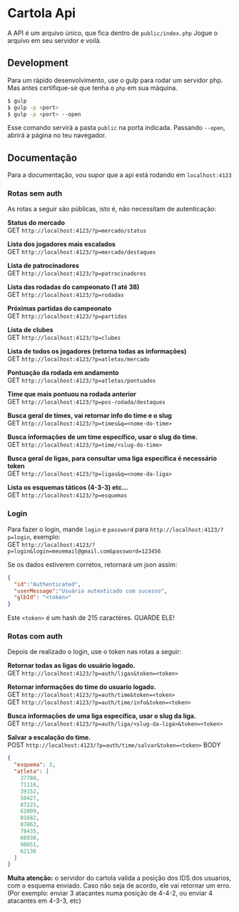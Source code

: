 # Cartola Api

A API é um arquivo único, que fica dentro de `public/index.php`
Jogue o arquivo em seu servidor e voilà.

## Development

Para um rápido desenvolvimento, use o gulp para rodar um servidor php. Mas antes certifique-se que tenha o `php` em sua máquina.

```sh
$ gulp
$ gulp -p <port>
$ gulp -p <port> --open
```

Esse comando servirá a pasta `public` na porta indicada. Passando `--open`, abrirá a página no teu navegador.

## Documentação

Para a documentação, vou supor que a api está rodando em `localhost:4123`

### Rotas sem auth
As rotas a seguir são públicas, isto é, não necessitam de autenticação:

**Status do mercado**  
GET `http://localhost:4123/?p=mercado/status`

**Lista dos jogadores mais escalados**  
GET `http://localhost:4123/?p=mercado/destaques`

**Lista de patrocinadores**  
GET `http://localhost:4123/?p=patrocinadores`

**Lista das rodadas do campeonato (1 até 38)**  
GET `http://localhost:4123/?p=rodadas`

**Próximas partidas do campeonato**  
GET `http://localhost:4123/?p=partidas`

**Lista de clubes**  
GET `http://localhost:4123/?p=clubes`

**Lista de todos os jogadores (retorna todas as informações)**  
GET `http://localhost:4123/?p=atletas/mercado`

**Pontuação da rodada em andamento**  
GET `http://localhost:4123/?p=atletas/pontuados`

**Time que mais pontuou na rodada anterior**  
GET `http://localhost:4123/?p=pos-rodada/destaques`

**Busca geral de times, vai retornar info do time e o slug**  
GET `http://localhost:4123/?p=times&q=<nome-do-time>`

**Busca informações de um time específico, usar o slug do time.**  
GET `http://localhost:4123/?p=time/<slug-do-time>`

**Busca geral de ligas, para consultar uma liga específica é necessário token**  
GET `http://localhost:4123/?p=ligas&q=<nome-da-liga>`

**Lista os esquemas táticos (4-3-3) etc...**  
GET `http://localhost:4123/?p=esquemas`

### Login
Para fazer o login, mande `login` e `password` para `http://localhost:4123/?p=login`, exemplo:  
GET `http://localhost:4123/?p=login&login=meuemail@gmail.com&password=123456`

Se os dados estiverem corretos, retornará um json assim:
```json
{
  "id":"Authenticated",
  "userMessage":"Usuário autenticado com sucesso",
  "glbId": "<token>"
}
```
Este `<token>` é um hash de 215 caractéres. GUARDE ELE!

### Rotas com auth
Depois de realizado o login, use o token nas rotas a seguir:

**Retornar todas as ligas do usuário logado.**  
GET `http://localhost:4123/?p=auth/ligas&token=<token>`

**Retornar informações do time do usuario logado.**  
GET `http://localhost:4123/?p=auth/time&token=<token>`  
GET `http://localhost:4123/?p=auth/time/info&token=<token>`

**Busca informações de uma liga específica, usar o slug da liga.**  
GET `http://localhost:4123/?p=auth/liga/<slug-da-liga>&token=<token>`

**Salvar a escalação do time.**  
POST `http://localhost:4123/?p=auth/time/salvar&token=<token>`
BODY <exemplo>
```json
{
  "esquema": 3,
  "atleta": [
    37788,
    71116,
    39152,
    50427,
    87225,
    62009,
    81682,
    87863,
    78435,
    68930,
    90651,
    62136
  ]
}
```

**Muita atenção:** o servidor do cartola valida a posição dos IDS dos usuarios, com o esquema enviado. Caso não seja de acordo, ele vai retornar um erro. (Por exemplo: enviar 3 atacantes numa posição de 4-4-2, ou enviar 4 atacantes em 4-3-3, etc)
